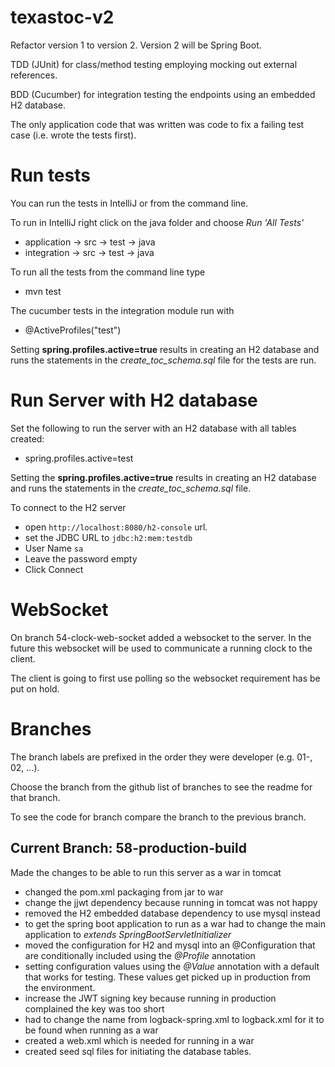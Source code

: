 # texastoc-v2
Refactor version 1 to version 2. Version 2 will be Spring Boot.

TDD (JUnit) for class/method testing employing mocking out external references.

BDD (Cucumber) for integration testing the endpoints using an embedded H2 database.

The only application code that was written was code to fix a failing test case (i.e. wrote the tests first).


# Run tests
You can run the tests in IntelliJ or from the command line.

To run in IntelliJ right click on the java folder and choose _Run 'All Tests'_
* application -> src -> test -> java
* integration -> src -> test -> java

To run all the tests from the command line type
* mvn test

The cucumber tests in the integration module run with
* @ActiveProfiles("test")


Setting **spring.profiles.active=true** results in creating an H2 database and runs the statements in the *create_toc_schema.sql* file for the tests are run.


# Run Server with H2 database
Set the following to run the server with an H2 database with all tables created:
* spring.profiles.active=test

Setting the **spring.profiles.active=true** results in creating an H2 database and runs the statements in the *create_toc_schema.sql* file.

To connect to the H2 server
* open `http://localhost:8080/h2-console` url.
* set the JDBC URL to `jdbc:h2:mem:testdb`
* User Name `sa`
* Leave the password empty
* Click Connect

# WebSocket
On branch 54-clock-web-socket added a websocket to the server. In the future this websocket
will be used to communicate a running clock to the client.

The client is going to first use polling so the websocket requirement has be put on hold.

# Branches

The branch labels are prefixed in the order they were developer (e.g. 01-, 02, ...).

Choose the branch from the github list of branches to see the readme for that branch.

To see the code for branch compare the branch to the previous branch.

## Current Branch: 58-production-build
Made the changes to be able to run this server as a war in tomcat
* changed the pom.xml packaging from jar to war
* change the jjwt dependency because running in tomcat was not happy
* removed the H2 embedded database dependency to use mysql instead
* to get the spring boot application to run as a war had to change the main application to _extends SpringBootServletInitializer_
* moved the configuration for H2 and mysql into an @Configuration that are conditionally included using the _@Profile_ annotation
* setting configuration values using the _@Value_ annotation with a default that works for testing. These values get picked up in production from the environment.
* increase the JWT signing key because running in production complained the key was too short
* had to change the name from logback-spring.xml to logback.xml for it to be found when running as a war
* created a web.xml which is needed for running in a war
* created seed sql files for initiating the database tables.
